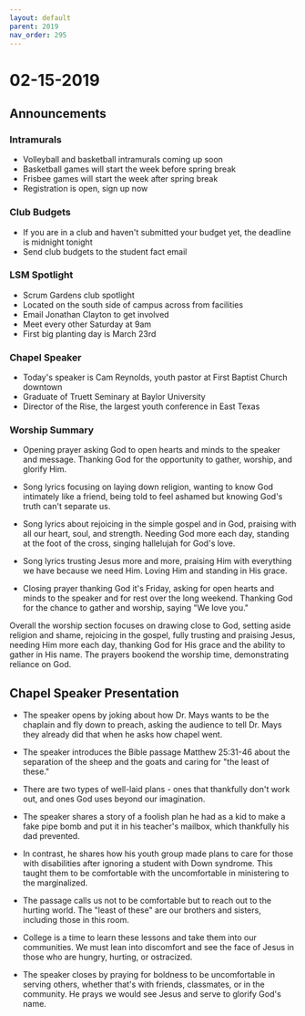 ```yaml
---
layout: default
parent: 2019
nav_order: 295
---
```


# 02-15-2019



## Announcements

### Intramurals 

- Volleyball and basketball intramurals coming up soon 
- Basketball games will start the week before spring break
- Frisbee games will start the week after spring break
- Registration is open, sign up now

### Club Budgets

- If you are in a club and haven't submitted your budget yet, the deadline is midnight tonight
- Send club budgets to the student fact email

### LSM Spotlight

- Scrum Gardens club spotlight  
- Located on the south side of campus across from facilities
- Email Jonathan Clayton to get involved
- Meet every other Saturday at 9am
- First big planting day is March 23rd 

### Chapel Speaker 

- Today's speaker is Cam Reynolds, youth pastor at First Baptist Church downtown
- Graduate of Truett Seminary at Baylor University
- Director of the Rise, the largest youth conference in East Texas


### Worship Summary

- Opening prayer asking God to open hearts and minds to the speaker and message. Thanking God for the opportunity to gather, worship, and glorify Him.

- Song lyrics focusing on laying down religion, wanting to know God intimately like a friend, being told to feel ashamed but knowing God's truth can't separate us. 

- Song lyrics about rejoicing in the simple gospel and in God, praising with all our heart, soul, and strength. Needing God more each day, standing at the foot of the cross, singing hallelujah for God's love.

- Song lyrics trusting Jesus more and more, praising Him with everything we have because we need Him. Loving Him and standing in His grace. 

- Closing prayer thanking God it's Friday, asking for open hearts and minds to the speaker and for rest over the long weekend. Thanking God for the chance to gather and worship, saying "We love you."

Overall the worship section focuses on drawing close to God, setting aside religion and shame, rejoicing in the gospel, fully trusting and praising Jesus, needing Him more each day, thanking God for His grace and the ability to gather in His name. The prayers bookend the worship time, demonstrating reliance on God.


## Chapel Speaker Presentation

- The speaker opens by joking about how Dr. Mays wants to be the chaplain and fly down to preach, asking the audience to tell Dr. Mays they already did that when he asks how chapel went.

- The speaker introduces the Bible passage Matthew 25:31-46 about the separation of the sheep and the goats and caring for "the least of these." 

- There are two types of well-laid plans - ones that thankfully don't work out, and ones God uses beyond our imagination. 

- The speaker shares a story of a foolish plan he had as a kid to make a fake pipe bomb and put it in his teacher's mailbox, which thankfully his dad prevented. 

- In contrast, he shares how his youth group made plans to care for those with disabilities after ignoring a student with Down syndrome. This taught them to be comfortable with the uncomfortable in ministering to the marginalized.

- The passage calls us not to be comfortable but to reach out to the hurting world. The "least of these" are our brothers and sisters, including those in this room. 

- College is a time to learn these lessons and take them into our communities. We must lean into discomfort and see the face of Jesus in those who are hungry, hurting, or ostracized. 

- The speaker closes by praying for boldness to be uncomfortable in serving others, whether that's with friends, classmates, or in the community. He prays we would see Jesus and serve to glorify God's name.